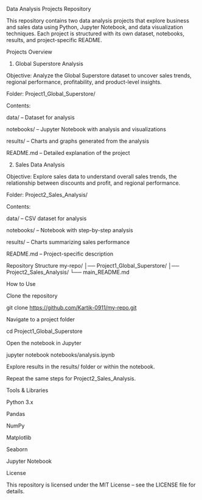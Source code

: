 Data Analysis Projects Repository

This repository contains two data analysis projects that explore business and sales data using Python, Jupyter Notebook, and data visualization techniques. Each project is structured with its own dataset, notebooks, results, and project-specific README.

Projects Overview
1. Global Superstore Analysis

Objective: Analyze the Global Superstore dataset to uncover sales trends, regional performance, profitability, and product-level insights.

Folder: Project1_Global_Superstore/

Contents:

data/ – Dataset for analysis

notebooks/ – Jupyter Notebook with analysis and visualizations

results/ – Charts and graphs generated from the analysis

README.md – Detailed explanation of the project

2. Sales Data Analysis

Objective: Explore sales data to understand overall sales trends, the relationship between discounts and profit, and regional performance.

Folder: Project2_Sales_Analysis/

Contents:

data/ – CSV dataset for analysis

notebooks/ – Notebook with step-by-step analysis

results/ – Charts summarizing sales performance

README.md – Project-specific description

Repository Structure
my-repo/
│── Project1_Global_Superstore/
│── Project2_Sales_Analysis/
└── main_README.md

How to Use

Clone the repository

git clone https://github.com/Kartik-0911/my-repo.git


Navigate to a project folder

cd Project1_Global_Superstore


Open the notebook in Jupyter

jupyter notebook notebooks/analysis.ipynb


Explore results in the results/ folder or within the notebook.

Repeat the same steps for Project2_Sales_Analysis.

Tools & Libraries

Python 3.x

Pandas

NumPy

Matplotlib

Seaborn

Jupyter Notebook

License

This repository is licensed under the MIT License – see the LICENSE file for details.
